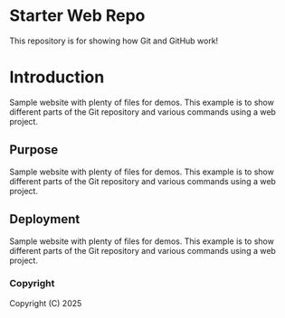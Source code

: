 # Starter Web Repo

This repository is for showing how Git and GitHub work!

# Introduction

Sample website with plenty of files for demos.
This example is to show different parts of the Git repository and various commands using a web project.

## Purpose

Sample website with plenty of files for demos.
This example is to show different parts of the Git repository and various commands using a web project.

## Deployment

Sample website with plenty of files for demos.
This example is to show different parts of the Git repository and various commands using a web project.

### Copyright

Copyright (C) 2025